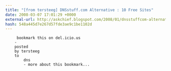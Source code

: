```yaml
---
title: "[from tersteeg] DNSstuff.com Alternative : 10 Free Sites"
date: 2008-03-07 17:01:29 +0000
external-url: http://askchief.blogspot.com/2008/01/dnsstuffcom-alternative-10-free-sites.html
hash: 548a445d7e267d57fde3ae9c1be1102d
---
```



         bookmark this on del.icio.us
        -
        posted 
        by tersteeg
        to
            dns
            - more about this bookmark...
    
